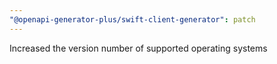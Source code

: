 ```yaml
---
"@openapi-generator-plus/swift-client-generator": patch
---
```


Increased the version number of supported operating systems
